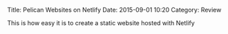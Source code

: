Title: Pelican Websites on Netlify
Date: 2015-09-01 10:20
Category: Review

This is how easy it is to create a static website hosted with Netlify
